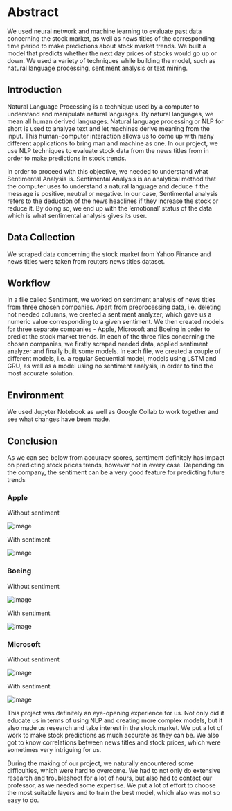 
# Abstract
We used neural network and machine learning  to evaluate past data concerning the stock market, as well as news titles of the corresponding time period to make predictions about stock market trends. We built a model that predicts whether the next day prices of stocks would go up or down. We used a variety of techniques while building the model, such as natural language processing, sentiment analysis or text mining.

## Introduction
Natural Language Processing is a technique used by a computer to understand and manipulate natural languages. By natural languages, we mean all human derived languages. Natural language processing or NLP for short is used to analyze text and let machines derive meaning from the input. This human-computer interaction allows us to come up with many different applications to bring man and machine as one. In our project,  we use NLP techniques to evaluate stock data from the news titles from in order to make predictions in stock trends.

In order to proceed with this objective, we needed to understand what Sentimental Analysis is. Sentimental Analysis is an analytical method that the computer uses to understand a natural language and deduce if the message is positive, neutral or negative. In our case, Sentimental analysis refers to the deduction of the news headlines if they increase the stock or reduce it. By doing so, we end up with the ‘emotional’ status of the data which is what sentimental analysis gives its user.

## Data Collection
We scraped data concerning the stock market from Yahoo Finance and news titles were taken from reuters news titles dataset. 

## Workflow
In a file called Sentiment, we worked on sentiment analysis of news titles from three chosen companies. Apart from preprocessing data, i.e. deleting not needed columns, we created a sentiment analyzer, which gave us a numeric value corresponding to a given sentiment. We then created models for three separate companies - Apple, Microsoft and Boeing in order to predict the stock market trends. In each of the three files concerning the chosen companies, we firstly scraped needed data, applied sentiment analyzer and finally built some models. In each file, we created a couple of different models, i.e. a regular Sequential model, models using LSTM and GRU, as well as a model using no sentiment analysis, in order to find the most accurate solution.

## Environment
We used Jupyter Notebook as well as Google Collab to work together and see what changes have been made.

## Conclusion
As we can see below from accuracy scores, sentiment definitely has impact on predicting stock prices trends, however not in every case. Depending on the company, the sentiment can be a very good feature for predicting future trends

### Apple
Without sentiment 

![image](https://user-images.githubusercontent.com/58428501/80479889-06a3ab80-8950-11ea-9e0c-4c828f94bbda.png)

With sentiment 

![image](https://user-images.githubusercontent.com/58428501/80367788-f6c29380-888b-11ea-9c2d-d581f2618bf7.png)

### Boeing
Without sentiment

![image](https://user-images.githubusercontent.com/58428501/80367902-28d3f580-888c-11ea-9482-5ed60e062905.png)

With sentiment

![image](https://user-images.githubusercontent.com/58428501/80367951-3b4e2f00-888c-11ea-9451-da70644492c6.png)

### Microsoft
Without sentiment

![image](https://user-images.githubusercontent.com/58428501/80368025-5c168480-888c-11ea-9bcc-63f1814e1a39.png)

With sentiment

![image](https://user-images.githubusercontent.com/58428501/80368057-6afd3700-888c-11ea-9e01-ab68cbf64121.png)


This project was definitely an eye-opening experience for us. Not only did it educate us in terms of using NLP and creating more complex models, but it also made us research and take interest in the stock market. We put a lot of work to make stock predictions as much accurate as they can be. We also got to know correlations between news titles and stock prices, which were sometimes very intriguing for us.

During the making of our project, we naturally encountered some difficulties, which were hard to overcome. We had to not only do extensive research and troubleshoot for a lot of hours, but also had to contact our professor, as we needed some expertise. We put a lot of effort to choose the most suitable layers and to train the best model, which also was not so easy to do.
